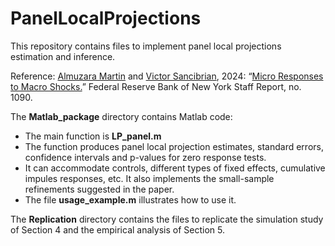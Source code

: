 # PanelLocalProjections
This repository contains files to implement panel local projections estimation and inference.

Reference: [Almuzara Martin]([url](https://martinalmuzara.com/research.html)) and [Victor Sancibrian]([url](https://sancibrian-v.github.io)), 2024: “[Micro Responses to Macro Shocks.]([url](https://www.newyorkfed.org/medialibrary/media/research/staff_reports/sr1090.pdf))” Federal Reserve Bank of New York Staff Report, no. 1090.

The **Matlab_package** directory contains Matlab code:
  - The main function is **LP_panel.m**
  - The function produces panel local projection estimates, standard errors, confidence intervals and p-values for zero response tests.
  - It can accommodate controls, different types of fixed effects, cumulative impules responses, etc. It also implements the small-sample refinements suggested in the paper.
  - The file **usage_example.m** illustrates how to use it.

The **Replication** directory contains the files to replicate the simulation study of Section 4 and the empirical analysis of Section 5.


